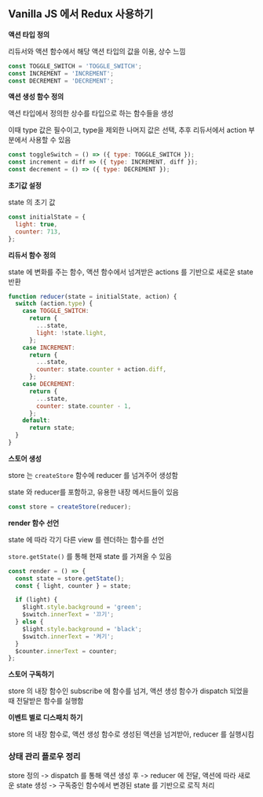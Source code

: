 ## Vanilla JS 에서 Redux 사용하기

**액션 타입 정의**

리듀서와 액션 함수에서 해당 액션 타입의 값을 이용, 상수 느낌

```js
const TOGGLE_SWITCH = 'TOGGLE_SWITCH';
const INCREMENT = 'INCREMENT';
const DECREMENT = 'DECREMENT';
```



**액션 생성 함수 정의**

액션 타입에서 정의한 상수를 타입으로 하는 함수들을 생성

이때 type 값은 필수이고, type을 제외한 나머지 값은 선택, 추후 리듀서에서 action 부분에서 사용할 수 있음

```js
const toggleSwitch = () => ({ type: TOGGLE_SWITCH });
const increment = diff => ({ type: INCREMENT, diff });
const decrement = () => ({ type: DECREMENT });
```



**초기값 설정**

state 의 초기 값

```js
const initialState = {
  light: true,
  counter: 713,
};
```



**리듀서 함수 정의**

state 에 변화를 주는 함수, 액션 함수에서 넘겨받은 actions 를 기반으로 새로운 state 반환

```js
function reducer(state = initialState, action) {
  switch (action.type) {
    case TOGGLE_SWITCH:
      return {
        ...state,
        light: !state.light,
      };
    case INCREMENT:
      return {
        ...state,
        counter: state.counter + action.diff,
      };
    case DECREMENT:
      return {
        ...state,
        counter: state.counter - 1,
      };
    default:
      return state;
  }
}
```



**스토어 생성**

store 는 `createStore` 함수에 reducer 를 넘겨주어 생성함

state 와 reducer를 포함하고, 유용한 내장 메서드들이 있음

```js
const store = createStore(reducer);
```



**render 함수 선언**

state 에 따라 각기 다른 view 를 렌더하는 함수를 선언

`store.getState()` 를 통해 현재 state 를 가져올 수 있음

```js
const render = () => {
  const state = store.getState();
  const { light, counter } = state;

  if (light) {
    $light.style.background = 'green';
    $switch.innerText = '끄기';
  } else {
    $light.style.background = 'black';
    $switch.innerText = '켜기';
  }
  $counter.innerText = counter;
};
```



**스토어 구독하기**

store 의 내장 함수인 subscribe 에 함수를 넘겨, 액션 생성 함수가 dispatch 되었을 때 전달받은 함수를 실행함



**이벤트 별로 디스패치 하기**

store 의 내장 함수로, 액션 생성 함수로 생성된 액션을 넘겨받아, reducer 를 실행시킴



### 상태 관리 플로우 정리

store 정의 -> dispatch 를 통해 액션 생성 후 -> reducer 에 전달, 액션에 따라 새로운 state 생성 -> 구독중인 함수에서 변경된 state 를 기반으로 로직 처리

